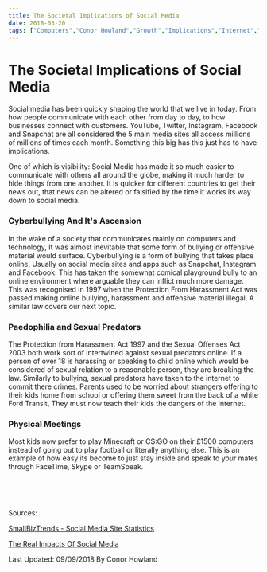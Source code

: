 ```yaml
---
title: The Societal Implications of Social Media
date: 2018-03-20
tags: ["Computers","Conor Howland","Growth","Implications","Internet","Main Types Of Social Media","Security","social media","Technology","Toshiba"]
---
```


# The Societal Implications of Social Media

Social media has been quickly shaping the world that we live in today. From how people communicate with each other from day to day, to how businesses connect with customers. YouTube, Twitter, Instagram, Facebook and Snapchat are all considered the 5 main media sites all access millions of millions of times each month. Something this big has this just has to have implications.

One of which is visibility: Social Media has made it so much easier to communicate with others all around the globe, making it much harder to hide things from one another. It is quicker for different countries to get their news out, that news can be altered or falsified by the time it works its way down to social media.

### Cyberbullying And It's Ascension

In the wake of a society that communicates mainly on computers and technology, It was almost inevitable that some form of bullying or offensive material would surface. Cyberbullying is a form of bullying that takes place online, Usually on social media sites and apps such as Snapchat, Instagram and Facebook. This has taken the somewhat comical playground bully to an online environment where arguable they can inflict much more damage. This was recognised in 1997 when the Protection From Harassment Act was passed making online bullying, harassment and offensive material illegal. A similar law covers our next topic.

### Paedophilia and Sexual Predators

The Protection from Harassment Act 1997 and the Sexual Offenses Act 2003 both work sort of intertwined against sexual predators online. If a person of over 18 is harassing or speaking to child online which would be considered of sexual relation to a reasonable person, they are breaking the law. Similarly to bullying, sexual predators have taken to the internet to commit there crimes. Parents used to be worried about strangers offering to their kids home from school or offering them sweet from the back of a white Ford Transit, They must now teach their kids the dangers of the internet.

### Physical Meetings

Most kids now prefer to play Minecraft or CS:GO on their £1500 computers instead of going out to play football or literally anything else.  This is an example of how easy its become to just stay inside and speak to your mates through FaceTime, Skype or TeamSpeak.

&nbsp;

&nbsp;

Sources:

[SmallBizTrends - Social Media Site Statistics](https://smallbiztrends.com/2015/07/social-media-sites-statistics.html)

[The Real Impacts Of Social Media](http://www.simplilearn.com/real-impact-social-media-article)

Last Updated: 09/09/2018 By Conor Howland
